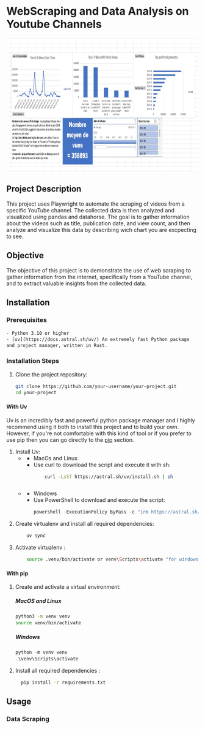 # WebScraping and Data Analysis on Youtube Channels

<div align="center">
  <p>
    <a href="#"><img src="images/numbers of views visualisation.jpeg" width="700" height="350" alt="overview image" /></a>
  </p>
</div>

## Project Description

This project uses Playwright to automate the scraping of videos from a specific YouTube channel. The collected data is then analyzed and visualized using pandas and datahorse. The goal is to gather information about the videos such as title, publication date, and view count, and then analyze and visualize this data by describing wich chart you are excpecting to see.

## Objective

The objective of this project is to demonstrate the use of web scraping to gather information from the internet, specifically from a YouTube channel, and to extract valuable insights from the collected data.

## Installation

### Prerequisites

    - Python 3.10 or higher
    - [uv](https://docs.astral.sh/uv/) An extremely fast Python package and project manager, written in Rust.

### Installation Steps

1. Clone the project repository:
    ```bash
    git clone https://github.com/your-username/your-project.git
    cd your-project
    ```
#### With Uv
Uv is an incredibly fast and powerful python package manager and I highly recommend using it both to install this project and to build your own. However, if you're not comfortable with this kind of tool or if you prefer to use pip then you can go directly to the [pip](#with-pip) section.
   1. Install Uv:
        - - MacOs and Linux.
           - Use curl to download the script and execute it with sh:
             ```bash
                 curl -LsSf https://astral.sh/uv/install.sh | sh
           ```
        - - Windows 
          -  Use PowerShell to download and execute the script:
                ```powershell
                powershell -ExecutionPolicy ByPass -c "irm https://astral.sh/uv/0.5.18/install.ps1 | iex"
             ```
   2. Create virtualenv and install all required dependencies:
        ```bash
            uv sync
        ```
   3. Activate virtualenv : 
        ```bash
            source .venv/bin/activate or venv\Scripts\activate "for windows"
        ```
#### With pip

1. Create and activate a virtual environment:

   ##### MacOS and Linux
    ```bash
    python3 -m venv venv
    source venv/bin/activate
    ```

   ##### Windows
    ```powershell
    python -m venv venv
    .\venv\Scripts\activate
    ```

  1. Install all required dependencies  :
      ```bash
        pip install -r requirements.txt
      ```

## Usage


### Data Scraping

